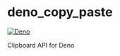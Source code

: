 # deno_copy_paste

[![Deno](https://github.com/isyouaint/deno_copy_paste/actions/workflows/deno.yml/badge.svg)](https://github.com/isyouaint/deno_copy_paste/actions/workflows/deno.yml)

Clipboard API for Deno
